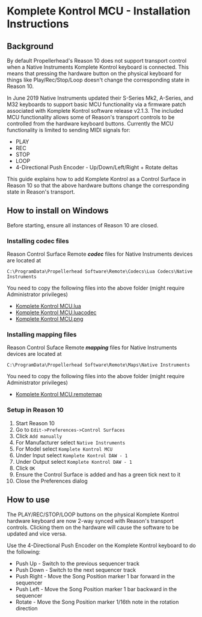 # Komplete Kontrol MCU - Installation Instructions

## Background

By default Propellerhead's Reason 10 does not support transport control when a Native Instruments Komplete Kontrol keyboard is connected. This means that pressing the hardware button on the physical keyboard for things like Play/Rec/Stop/Loop doesn't change the corresponding state in Reason 10.

In June 2019 Native Instruments updated their S-Series Mk2, A-Series, and M32 keyboards to support basic MCU functionality via a firmware patch associated with Komplete Kontrol software release v2.1.3.  The included MCU functionality allows some of Reason's transport controls to be controlled from the hardware keyboard buttons.  Currently the MCU functionality is limited to sending MIDI signals for:

* PLAY
* REC
* STOP
* LOOP
* 4-Directional Push Encoder - Up/Down/Left/Right + Rotate deltas

This guide explains how to add Komplete Kontrol as a Control Surface in Reason 10 so that the above hardware buttons change the corresponding state in Reason's transport.

## How to install on Windows

Before starting, ensure all instances of Reason 10 are closed.

### Installing codec files

Reason Control Surface Remote _**codec**_ files for Native Instruments devices are located at

```
C:\ProgramData\Propellerhead Software\Remote\Codecs\Lua Codecs\Native Instruments
```

You need to copy the following files into the above folder (might require Administrator privileges)

* [Komplete Kontrol MCU.lua](../Codecs/Lua%20Codecs/Native%20Instruments/Komplete%20Kontrol%20MCU.lua)
* [Komplete Kontrol MCU.luacodec](../Codecs/Lua%20Codecs/Native%20Instruments/Komplete%20Kontrol%20MCU.luacodec)
* [Komplete Kontrol MCU.png](../Codecs/Lua%20Codecs/Native%20Instruments/Komplete%20Kontrol%20MCU.png)


### Installing mapping files

Reason Control Suface Remote _**mapping**_ files for Native Instruments devices are located at

```
C:\ProgramData\Propellerhead Software\Remote\Maps\Native Instruments
```

You need to copy the following files into the above folder (might require Administrator privileges)

* [Komplete Kontrol MCU.remotemap](../Maps/Native%20Instruments/Komplete%20Kontrol%20MCU.remotemap)

### Setup in Reason 10

1. Start Reason 10
2. Go to `Edit->Preferences->Control Surfaces`
3. Click `Add manually`
4. For Manufacturer select `Native Instruments`
5. For Model select `Komplete Kontrol MCU`
6. Under Input select `Komplete Kontrol DAW - 1`
7. Under Output select `Komplete Kontrol DAW - 1`
8. Click `OK`
9. Ensure the Control Surface is added and has a green tick next to it
10. Close the Preferences dialog

## How to use

The PLAY/REC/STOP/LOOP buttons on the physical Komplete Kontrol hardware keyboard are now 2-way synced with Reason's transport controls. Clicking them on the hardware will cause the software to be updated and vice versa.

Use the 4-Directional Push Encoder on the Komplete Kontrol keyboard to do the following:

* Push Up - Switch to the previous sequencer track
* Push Down - Switch to the next sequencer track
* Push Right - Move the Song Position marker 1 bar forward in the sequencer
* Push Left - Move the Song Position marker 1 bar backward in the sequencer
* Rotate - Move the Song Position marker 1/16th note in the rotation direction
